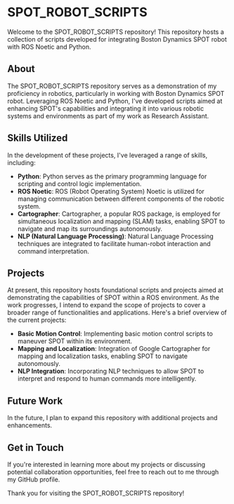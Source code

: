 # SPOT_ROBOT_SCRIPTS

Welcome to the SPOT_ROBOT_SCRIPTS repository! This repository hosts a collection of scripts developed for integrating Boston Dynamics SPOT robot with ROS Noetic and Python. 

## About

The SPOT_ROBOT_SCRIPTS repository serves as a demonstration of my proficiency in robotics, particularly in working with Boston Dynamics SPOT robot. Leveraging ROS Noetic and Python, I've developed scripts aimed at enhancing SPOT's capabilities and integrating it into various robotic systems and environments as part of my work as Research Assistant. 

## Skills Utilized

In the development of these projects, I've leveraged a range of skills, including:

- **Python**: Python serves as the primary programming language for scripting and control logic implementation.
- **ROS Noetic**: ROS (Robot Operating System) Noetic is utilized for managing communication between different components of the robotic system.
- **Cartographer**: Cartographer, a popular ROS package, is employed for simultaneous localization and mapping (SLAM) tasks, enabling SPOT to navigate and map its surroundings autonomously.
- **NLP (Natural Language Processing)**: Natural Language Processing techniques are integrated to facilitate human-robot interaction and command interpretation.

## Projects

At present, this repository hosts foundational scripts and projects aimed at demonstrating the capabilities of SPOT within a ROS environment. As the work progresses, I intend to expand the scope of projects to cover a broader range of functionalities and applications. Here's a brief overview of the current projects:

- **Basic Motion Control**: Implementing basic motion control scripts to maneuver SPOT within its environment.
- **Mapping and Localization**: Integration of Google Cartographer for mapping and localization tasks, enabling SPOT to navigate autonomously.
- **NLP Integration**: Incorporating NLP techniques to allow SPOT to interpret and respond to human commands more intelligently.

## Future Work

In the future, I plan to expand this repository with additional projects and enhancements. 

## Get in Touch

If you're interested in learning more about my projects or discussing potential collaboration opportunities, feel free to reach out to me through my GitHub profile. 

Thank you for visiting the SPOT_ROBOT_SCRIPTS repository!
